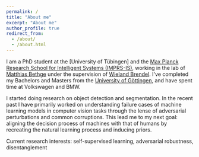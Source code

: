 ```yaml
---
permalink: /
title: "About me"
excerpt: "About me"
author_profile: true
redirect_from: 
  - /about/
  - /about.html
---
```


I am a PhD student at the [University of Tübingen] and the [Max Planck Research School for Intelligent Systems (IMPRS-IS)](https://imprs.is.mpg.de/), working in the lab of [Matthias Bethge](http://bethgelab.org/) under the supervision of [Wieland Brendel](https://scholar.google.de/citations?user=v-JL-hsAAAAJ). I've completed my Bachelors and Masters from the [University of Göttingen](https://www.uni-goettingen.de/en/1.html), and have spent time at Volkswagen and BMW.

I started doing research on object detection and segmentation. In the recent past I have primarily worked on understanding failure cases of machine learning models in computer vision tasks through the lense of adversarial perturbations and common corruptions. This lead me to my next goal: aligning the decision process of machines with that of humans by recreating the natural learning process and inducing priors.

Current research interests: self-supervised learning, adversarial robustness, disentanglement
